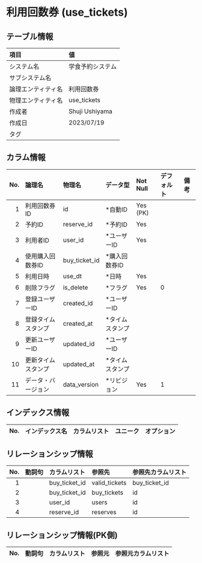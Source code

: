 # 利用回数券 (use_tickets)

## テーブル情報

| 項目                           | 値                                                                                                   |
|:-------------------------------|:-----------------------------------------------------------------------------------------------------|
| システム名                     | 学食予約システム                                                                                     |
| サブシステム名                 |                                                                                                      |
| 論理エンティティ名             | 利用回数券                                                                                           |
| 物理エンティティ名             | use_tickets                                                                                          |
| 作成者                         | Shuji Ushiyama                                                                                       |
| 作成日                         | 2023/07/19                                                                                           |
| タグ                           |                                                                                                      |



## カラム情報

| No. | 論理名                         | 物理名                         | データ型                       | Not Null | デフォルト           | 備考                           |
|----:|:-------------------------------|:-------------------------------|:-------------------------------|:---------|:---------------------|:-------------------------------|
|   1 | 利用回数券ID                   | id                             | *自動ID                        | Yes (PK) |                      |                                |
|   2 | 予約ID                         | reserve_id                     | *予約ID                        | Yes      |                      |                                |
|   3 | 利用者ID                       | user_id                        | *ユーザーID                    | Yes      |                      |                                |
|   4 | 使用購入回数券ID               | buy_ticket_id                  | *購入回数券ID                  |          |                      |                                |
|   5 | 利用日時                       | use_dt                         | *日時                          | Yes      |                      |                                |
|   6 | 削除フラグ                     | is_delete                      | *フラグ                        | Yes      | 0                    |                                |
|   7 | 登録ユーザーID                 | created_id                     | *ユーザーID                    |          |                      |                                |
|   8 | 登録タイムスタンプ             | created_at                     | *タイムスタンプ                |          |                      |                                |
|   9 | 更新ユーザーID                 | updated_id                     | *ユーザーID                    |          |                      |                                |
|  10 | 更新タイムスタンプ             | updated_at                     | *タイムスタンプ                |          |                      |                                |
|  11 | データ・バージョン             | data_version                   | *リビジョン                    | Yes      | 1                    |                                |



## インデックス情報

| No. | インデックス名                 | カラムリスト                             | ユニーク   | オプション                     | 
|----:|:-------------------------------|:-----------------------------------------|:-----------|:-------------------------------|



## リレーションシップ情報

| No. | 動詞句                         | カラムリスト                             | 参照先                         | 参照先カラムリスト                       |
|----:|:-------------------------------|:-----------------------------------------|:-------------------------------|:-----------------------------------------|
|   1 |                                | buy_ticket_id                            | valid_tickets                  | buy_ticket_id                            |
|   2 |                                | buy_ticket_id                            | buy_tickets                    | id                                       |
|   3 |                                | user_id                                  | users                          | id                                       |
|   4 |                                | reserve_id                               | reserves                       | id                                       |



## リレーションシップ情報(PK側)

| No. | 動詞句                         | カラムリスト                             | 参照元                         | 参照元カラムリスト                       |
|----:|:-------------------------------|:-----------------------------------------|:-------------------------------|:-----------------------------------------|


